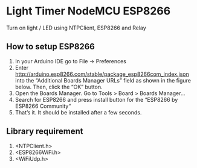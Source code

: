 # Light Timer NodeMCU ESP8266

Turn on light / LED using NTPClient, ESP8266 and Relay

## How to setup ESP8266
1. In your Arduino IDE go to File -> Preferences <br>
2. Enter http://arduino.esp8266.com/stable/package_esp8266com_index.json into the “Additional Boards Manager URLs” field as shown in the figure below. Then, click the “OK” button. <br>
3. Open the Boards Manager. Go to Tools > Board > Boards Manager…
4. Search for ESP8266 and press install button for the “ESP8266 by ESP8266 Community“
5. That’s it. It should be installed after a few seconds.

## Library requirement
1. <NTPClient.h>
2. <ESP8266WiFi.h>
3. <WiFiUdp.h>
